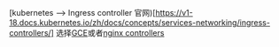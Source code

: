 [kubernetes --> Ingress controller 官网)[https://v1-18.docs.kubernetes.io/zh/docs/concepts/services-networking/ingress-controllers/]
选择[GCE](https://github.com/kubernetes/ingress-gce/blob/master/README.md)或者[nginx controllers](https://github.com/kubernetes/ingress-nginx/blob/main/README.md)  
